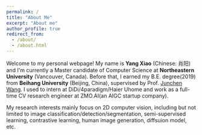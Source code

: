 ```yaml
---
permalink: /
title: "About Me"
excerpt: "About me"
author_profile: true
redirect_from: 
  - /about/
  - /about.html
---
```


Welcome to my personal webpage! My name is **Yang Xiao** (Chinese: 肖阳) and I'm currently a Master candidate of Computer Science at **Northeastern University** (Vancouver, Canada). Before that, I earned my B.E. degree(2019) from **Beihang University** (Beijing, China), supervised by Prof. [Junchen Wang](https://mrs.buaa.edu.cn/?page_id=18). I used to intern at DiDi/4paradigm/Haier Uhome and work as a full-time CV research engineer at ZMO.AI(an AIGC startup company).

My research interests mainly focus on 2D computer vision, including but not limited to image classification/detection/segmentation, semi-supervised learning, contrastive learning, human image generation, diffsuion model, etc. 